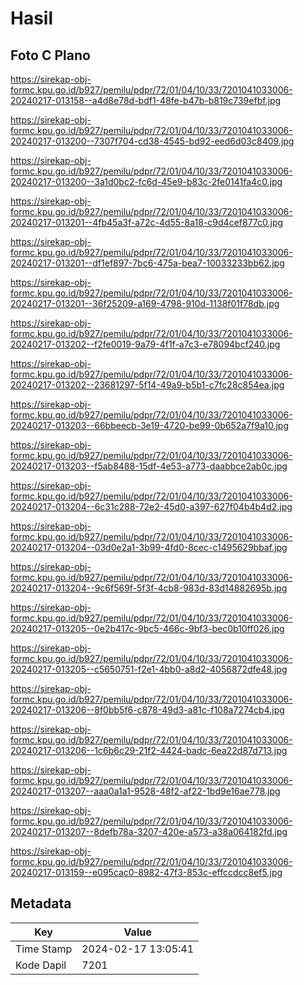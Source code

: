 # Hasil

## Foto C Plano

https://sirekap-obj-formc.kpu.go.id/b927/pemilu/pdpr/72/01/04/10/33/7201041033006-20240217-013158--a4d8e78d-bdf1-48fe-b47b-b819c739efbf.jpg

https://sirekap-obj-formc.kpu.go.id/b927/pemilu/pdpr/72/01/04/10/33/7201041033006-20240217-013200--7307f704-cd38-4545-bd92-eed6d03c8409.jpg

https://sirekap-obj-formc.kpu.go.id/b927/pemilu/pdpr/72/01/04/10/33/7201041033006-20240217-013200--3a1d0bc2-fc6d-45e9-b83c-2fe0141fa4c0.jpg

https://sirekap-obj-formc.kpu.go.id/b927/pemilu/pdpr/72/01/04/10/33/7201041033006-20240217-013201--4fb45a3f-a72c-4d55-8a18-c9d4cef877c0.jpg

https://sirekap-obj-formc.kpu.go.id/b927/pemilu/pdpr/72/01/04/10/33/7201041033006-20240217-013201--df1ef897-7bc6-475a-bea7-10033233bb62.jpg

https://sirekap-obj-formc.kpu.go.id/b927/pemilu/pdpr/72/01/04/10/33/7201041033006-20240217-013201--36f25209-a169-4798-910d-1138f01f78db.jpg

https://sirekap-obj-formc.kpu.go.id/b927/pemilu/pdpr/72/01/04/10/33/7201041033006-20240217-013202--f2fe0019-9a79-4f1f-a7c3-e78094bcf240.jpg

https://sirekap-obj-formc.kpu.go.id/b927/pemilu/pdpr/72/01/04/10/33/7201041033006-20240217-013202--23681297-5f14-49a9-b5b1-c7fc28c854ea.jpg

https://sirekap-obj-formc.kpu.go.id/b927/pemilu/pdpr/72/01/04/10/33/7201041033006-20240217-013203--66bbeecb-3e19-4720-be99-0b652a7f9a10.jpg

https://sirekap-obj-formc.kpu.go.id/b927/pemilu/pdpr/72/01/04/10/33/7201041033006-20240217-013203--f5ab8488-15df-4e53-a773-daabbce2ab0c.jpg

https://sirekap-obj-formc.kpu.go.id/b927/pemilu/pdpr/72/01/04/10/33/7201041033006-20240217-013204--6c31c288-72e2-45d0-a397-627f04b4b4d2.jpg

https://sirekap-obj-formc.kpu.go.id/b927/pemilu/pdpr/72/01/04/10/33/7201041033006-20240217-013204--03d0e2a1-3b99-4fd0-8cec-c1495629bbaf.jpg

https://sirekap-obj-formc.kpu.go.id/b927/pemilu/pdpr/72/01/04/10/33/7201041033006-20240217-013204--9c6f569f-5f3f-4cb8-983d-83d14882695b.jpg

https://sirekap-obj-formc.kpu.go.id/b927/pemilu/pdpr/72/01/04/10/33/7201041033006-20240217-013205--0e2b417c-9bc5-466c-9bf3-bec0b10ff026.jpg

https://sirekap-obj-formc.kpu.go.id/b927/pemilu/pdpr/72/01/04/10/33/7201041033006-20240217-013205--c5650751-f2e1-4bb0-a8d2-4056872dfe48.jpg

https://sirekap-obj-formc.kpu.go.id/b927/pemilu/pdpr/72/01/04/10/33/7201041033006-20240217-013206--8f0bb5f6-c878-49d3-a81c-f108a7274cb4.jpg

https://sirekap-obj-formc.kpu.go.id/b927/pemilu/pdpr/72/01/04/10/33/7201041033006-20240217-013206--1c6b6c29-21f2-4424-badc-6ea22d87d713.jpg

https://sirekap-obj-formc.kpu.go.id/b927/pemilu/pdpr/72/01/04/10/33/7201041033006-20240217-013207--aaa0a1a1-9528-48f2-af22-1bd9e16ae778.jpg

https://sirekap-obj-formc.kpu.go.id/b927/pemilu/pdpr/72/01/04/10/33/7201041033006-20240217-013207--8defb78a-3207-420e-a573-a38a064182fd.jpg

https://sirekap-obj-formc.kpu.go.id/b927/pemilu/pdpr/72/01/04/10/33/7201041033006-20240217-013159--e095cac0-8982-47f3-853c-effccdcc8ef5.jpg


## Metadata

| Key        | Value               |
| ---------- | ------------------- |
| Time Stamp | 2024-02-17 13:05:41 |
| Kode Dapil | 7201                |



